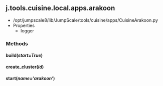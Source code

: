 <!-- toc -->
## j.tools.cuisine.local.apps.arakoon

- /opt/jumpscale8/lib/JumpScale/tools/cuisine/apps/CuisineArakoon.py
- Properties
    - logger

### Methods

#### build(*start=True*) 

#### create_cluster(*id*) 

#### start(*name='arakoon'*) 


